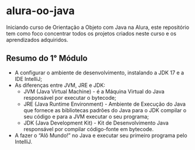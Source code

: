 # alura-oo-java

Iniciando curso de Orientação a Objeto com Java na Alura, este repositório tem como foco concentrar todos os projetos criados neste curso e os aprendizados adquiridos.

## Resumo do 1° Módulo

- A configurar o ambiente de desenvolvimento, instalando a JDK 17 e a IDE IntelliJ;
- As diferenças entre JVM, JRE e JDK:
  - JVM (Java Virtual Machine) - é a Máquina Virtual do Java responsável por executar o bytecode;
  - JRE (Java Runtime Environment) - Ambiente de Execução do Java que fornece as bibliotecas padrões do Java para o JDK compilar o seu código e para a JVM executar o seu programa;
  - JDK (Java Development Kit) - Kit de Desenvolvimento Java responsável por compilar código-fonte em bytecode.
- A fazer o “Alô Mundo!” no Java e executar seu primeiro programa pelo IntelliJ.
